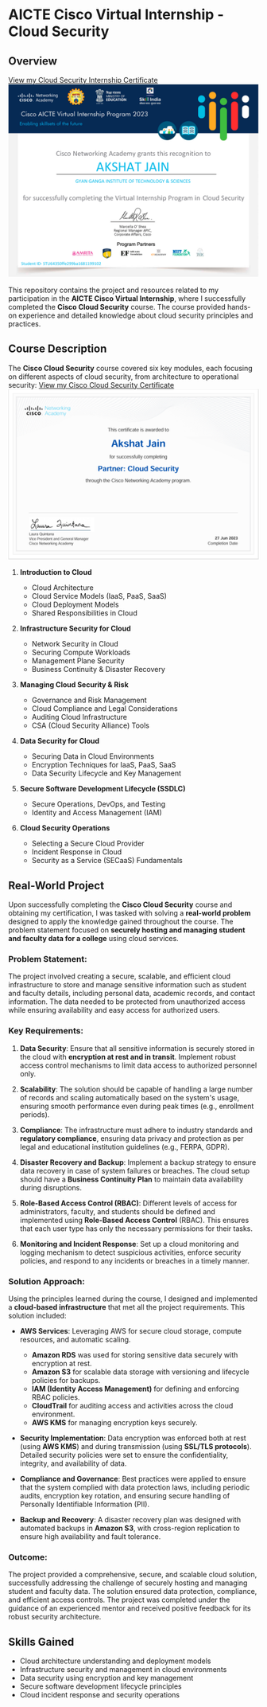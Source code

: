 # AICTE Cisco Virtual Internship - Cloud Security

## Overview
[View my Cloud Security Internship Certificate](Cisco_virtual_internship_cloud_security.pdf)
![Cisco-virtual-Internship-CloudSecurity](Cisco-virtual-Internship-CloudSecurity.png)

This repository contains the project and resources related to my participation in the **AICTE Cisco Virtual Internship**, where I successfully completed the **Cisco Cloud Security** course. The course provided hands-on experience and detailed knowledge about cloud security principles and practices.

## Course Description

The **Cisco Cloud Security** course covered six key modules, each focusing on different aspects of cloud security, from architecture to operational security:
[View my Cisco Cloud Security Certificate](Cloud_Security_Certifcate.pdf)
![Cisco-virtual-Internship-CloudSecurity](cloudSecurityCertificate.png)

1. **Introduction to Cloud**
   - Cloud Architecture
   - Cloud Service Models (IaaS, PaaS, SaaS)
   - Cloud Deployment Models
   - Shared Responsibilities in Cloud

2. **Infrastructure Security for Cloud**
   - Network Security in Cloud
   - Securing Compute Workloads
   - Management Plane Security
   - Business Continuity & Disaster Recovery

3. **Managing Cloud Security & Risk**
   - Governance and Risk Management
   - Cloud Compliance and Legal Considerations
   - Auditing Cloud Infrastructure
   - CSA (Cloud Security Alliance) Tools

4. **Data Security for Cloud**
   - Securing Data in Cloud Environments
   - Encryption Techniques for IaaS, PaaS, SaaS
   - Data Security Lifecycle and Key Management

5. **Secure Software Development Lifecycle (SSDLC)**
   - Secure Operations, DevOps, and Testing
   - Identity and Access Management (IAM)

6. **Cloud Security Operations**
   - Selecting a Secure Cloud Provider
   - Incident Response in Cloud
   - Security as a Service (SECaaS) Fundamentals

## Real-World Project

Upon successfully completing the **Cisco Cloud Security** course and obtaining my certification, I was tasked with solving a **real-world problem** designed to apply the knowledge gained throughout the course. The problem statement focused on **securely hosting and managing student and faculty data for a college** using cloud services.

### Problem Statement:
The project involved creating a secure, scalable, and efficient cloud infrastructure to store and manage sensitive information such as student and faculty details, including personal data, academic records, and contact information. The data needed to be protected from unauthorized access while ensuring availability and easy access for authorized users.

### Key Requirements:
1. **Data Security**: Ensure that all sensitive information is securely stored in the cloud with **encryption at rest and in transit**. Implement robust access control mechanisms to limit data access to authorized personnel only.
   
2. **Scalability**: The solution should be capable of handling a large number of records and scaling automatically based on the system's usage, ensuring smooth performance even during peak times (e.g., enrollment periods).
   
3. **Compliance**: The infrastructure must adhere to industry standards and **regulatory compliance**, ensuring data privacy and protection as per legal and educational institution guidelines (e.g., FERPA, GDPR).
   
4. **Disaster Recovery and Backup**: Implement a backup strategy to ensure data recovery in case of system failures or breaches. The cloud setup should have a **Business Continuity Plan** to maintain data availability during disruptions.
   
5. **Role-Based Access Control (RBAC)**: Different levels of access for administrators, faculty, and students should be defined and implemented using **Role-Based Access Control** (RBAC). This ensures that each user type has only the necessary permissions for their tasks.

6. **Monitoring and Incident Response**: Set up a cloud monitoring and logging mechanism to detect suspicious activities, enforce security policies, and respond to any incidents or breaches in a timely manner.

### Solution Approach:
Using the principles learned during the course, I designed and implemented a **cloud-based infrastructure** that met all the project requirements. This solution included:

- **AWS Services**: Leveraging AWS for secure cloud storage, compute resources, and automatic scaling.
  - **Amazon RDS** was used for storing sensitive data securely with encryption at rest.
  - **Amazon S3** for scalable data storage with versioning and lifecycle policies for backups.
  - **IAM (Identity Access Management)** for defining and enforcing RBAC policies.
  - **CloudTrail** for auditing access and activities across the cloud environment.
  - **AWS KMS** for managing encryption keys securely.
  
- **Security Implementation**: Data encryption was enforced both at rest (using **AWS KMS**) and during transmission (using **SSL/TLS protocols**). Detailed security policies were set to ensure the confidentiality, integrity, and availability of data.
  
- **Compliance and Governance**: Best practices were applied to ensure that the system complied with data protection laws, including periodic audits, encryption key rotation, and ensuring secure handling of Personally Identifiable Information (PII).
  
- **Backup and Recovery**: A disaster recovery plan was designed with automated backups in **Amazon S3**, with cross-region replication to ensure high availability and fault tolerance.

### Outcome:
The project provided a comprehensive, secure, and scalable cloud solution, successfully addressing the challenge of securely hosting and managing student and faculty data. The solution ensured data protection, compliance, and efficient access controls. The project was completed under the guidance of an experienced mentor and received positive feedback for its robust security architecture.


## Skills Gained

- Cloud architecture understanding and deployment models
- Infrastructure security and management in cloud environments
- Data security using encryption and key management
- Secure software development lifecycle principles
- Cloud incident response and security operations
